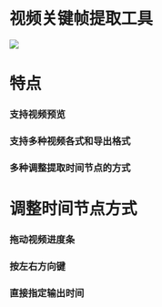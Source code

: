 # 视频关键帧提取工具
![](https://pic1.imgdb.cn/item/67bf0659d0e0a243d4061b34.png)
# 特点
### 支持视频预览
### 支持多种视频各式和导出格式
### 多种调整提取时间节点的方式
# 调整时间节点方式
### 拖动视频进度条
### 按左右方向键
### 直接指定输出时间
